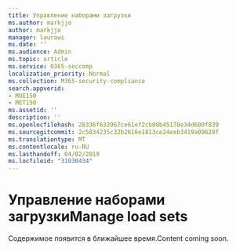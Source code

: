 ```yaml
---
title: Управление наборами загрузки
ms.author: markjjo
author: markjjo
manager: laurawi
ms.date: ''
ms.audience: Admin
ms.topic: article
ms.service: O365-seccomp
localization_priority: Normal
ms.collection: M365-security-compliance
search.appverid:
- MOE150
- MET150
ms.assetid: ''
description: ''
ms.openlocfilehash: 28336f633967ce61ef2cb00b45170e34d600f839
ms.sourcegitcommit: 2c5834235c32b2616e1813ce24eeb3419a09629f
ms.translationtype: MT
ms.contentlocale: ru-RU
ms.lasthandoff: 04/02/2019
ms.locfileid: "31030434"
---
```

# <a name="manage-load-sets"></a><span data-ttu-id="2851c-102">Управление наборами загрузки</span><span class="sxs-lookup"><span data-stu-id="2851c-102">Manage load sets</span></span>

<span data-ttu-id="2851c-103">Содержимое появится в ближайшее время.</span><span class="sxs-lookup"><span data-stu-id="2851c-103">Content coming soon.</span></span>